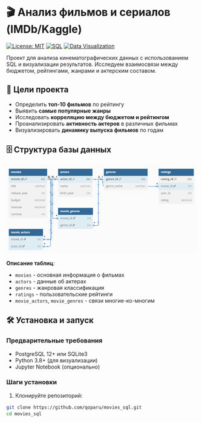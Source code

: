 # 🎬 Анализ фильмов и сериалов (IMDb/Kaggle)

[![License: MIT](https://img.shields.io/badge/License-MIT-yellow.svg)](https://opensource.org/licenses/MIT)
[![SQL](https://img.shields.io/badge/SQL-PostgreSQL%20|%20SQLite-blue)](https://www.postgresql.org/)
[![Data Visualization](https://img.shields.io/badge/Visualization-Matplotlib%20|%20Seaborn-orange)](https://matplotlib.org/)

Проект для анализа кинематографических данных с использованием SQL и визуализации результатов. Исследуем взаимосвязи между бюджетом, рейтингами, жанрами и актерским составом.

## 📌 Цели проекта
- Определить **топ-10 фильмов** по рейтингу
- Выявить **самые популярные жанры**
- Исследовать **корреляцию между бюджетом и рейтингом**
- Проанализировать **активность актеров** в различных фильмах
- Визуализировать **динамику выпуска фильмов** по годам

## 🗄 Структура базы данных
![ER-диаграмма](er_diagram.png)

**Описание таблиц**:
- `movies` - основная информация о фильмах
- `actors` - данные об актерах
- `genres` - жанровая классификация
- `ratings` - пользовательские рейтинги
- `movie_actors`, `movie_genres` - связи многие-ко-многим

## 🛠 Установка и запуск

### Предварительные требования
- PostgreSQL 12+ или SQLite3
- Python 3.8+ (для визуализации)
- Jupyter Notebook (опционально)

### Шаги установки
1. Клонируйте репозиторий:
```bash
git clone https://github.com/qoparu/movies_sql.git
cd movies_sql
